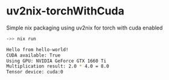 # uv2nix-torchWithCuda
Simple nix packaging using uv2nix for torch with cuda enabled

```bash
->> nix run

Hello from hello-world!
CUDA available: True
Using GPU: NVIDIA GeForce GTX 1660 Ti
Multiplication result: 2.0 * 4.0 = 8.0
Tensor device: cuda:0
```
